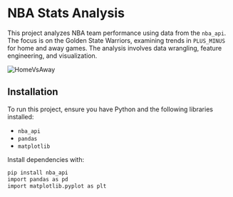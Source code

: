 # NBA Stats Analysis

This project analyzes NBA team performance using data from the `nba_api`. The focus is on the Golden State Warriors, examining trends in `PLUS_MINUS` for home and away games. The analysis involves data wrangling, feature engineering, and visualization.

![HomeVsAway](https://github.com/user-attachments/assets/04ed5d92-65f4-4bff-84bf-869bde142f08)


## Installation

To run this project, ensure you have Python and the following libraries installed:

- `nba_api`
- `pandas`
- `matplotlib`

Install dependencies with:
```bash
pip install nba_api
import pandas as pd
import matplotlib.pyplot as plt
